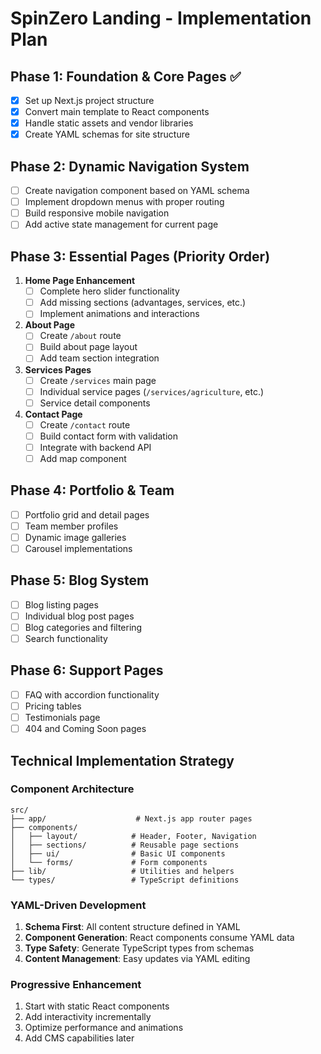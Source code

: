 # SpinZero Landing - Implementation Plan

## Phase 1: Foundation & Core Pages ✅
- [x] Set up Next.js project structure
- [x] Convert main template to React components
- [x] Handle static assets and vendor libraries
- [x] Create YAML schemas for site structure

## Phase 2: Dynamic Navigation System
- [ ] Create navigation component based on YAML schema
- [ ] Implement dropdown menus with proper routing
- [ ] Build responsive mobile navigation
- [ ] Add active state management for current page

## Phase 3: Essential Pages (Priority Order)
1. **Home Page Enhancement**
   - [ ] Complete hero slider functionality
   - [ ] Add missing sections (advantages, services, etc.)
   - [ ] Implement animations and interactions

2. **About Page** 
   - [ ] Create `/about` route
   - [ ] Build about page layout
   - [ ] Add team section integration

3. **Services Pages**
   - [ ] Create `/services` main page
   - [ ] Individual service pages (`/services/agriculture`, etc.)
   - [ ] Service detail components

4. **Contact Page**
   - [ ] Create `/contact` route
   - [ ] Build contact form with validation
   - [ ] Integrate with backend API
   - [ ] Add map component

## Phase 4: Portfolio & Team
- [ ] Portfolio grid and detail pages
- [ ] Team member profiles
- [ ] Dynamic image galleries
- [ ] Carousel implementations

## Phase 5: Blog System
- [ ] Blog listing pages
- [ ] Individual blog post pages
- [ ] Blog categories and filtering
- [ ] Search functionality

## Phase 6: Support Pages
- [ ] FAQ with accordion functionality
- [ ] Pricing tables
- [ ] Testimonials page
- [ ] 404 and Coming Soon pages

## Technical Implementation Strategy

### Component Architecture
```
src/
├── app/                    # Next.js app router pages
├── components/
│   ├── layout/            # Header, Footer, Navigation
│   ├── sections/          # Reusable page sections
│   ├── ui/                # Basic UI components
│   └── forms/             # Form components
├── lib/                   # Utilities and helpers
└── types/                 # TypeScript definitions
```

### YAML-Driven Development
1. **Schema First**: All content structure defined in YAML
2. **Component Generation**: React components consume YAML data
3. **Type Safety**: Generate TypeScript types from schemas
4. **Content Management**: Easy updates via YAML editing

### Progressive Enhancement
1. Start with static React components
2. Add interactivity incrementally
3. Optimize performance and animations
4. Add CMS capabilities later